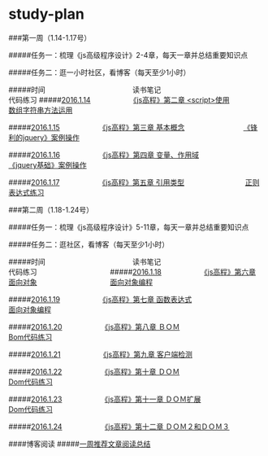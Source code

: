 # study-plan

###第一周（1.14-1.17号）

#####任务一：梳理《js高级程序设计》2-4章，每天一章并总结重要知识点 

#####任务二：逛一小时社区，看博客（每天至少1小时）

#####时间　　　　　　　　　　　  　读书笔记　　　　　　　　　　　　　　　  代码练习
#####[2016.1.14](https://github.com/miemiewang/study-plan/tree/master/2016.1.14)　　　　　　[《js高程》第二章 &lt;script>使用](https://github.com/miemiewang/study-plan/blob/master/2016.1.14/%E3%80%8Ajs%E9%AB%98%E7%A8%8B%E3%80%8B%E6%A2%B3%E7%90%86.md)　　　　　　　[数组字符串方法运用](https://github.com/miemiewang/study-plan/blob/master/2016.1.14/js%E4%B8%AD%E7%BB%99%E5%AE%9A%E4%B8%80%E4%B8%AA%E5%AD%97%E7%AC%A6%E4%B8%B2%EF%BC%8C%E6%89%BE%E5%87%BA%E7%AC%AC%E4%B8%80%E4%B8%AA%E4%B8%8D%E9%87%8D%E5%A4%8D%E7%9A%84%E5%AD%97%E7%AC%A6.md)

#####[2016.1.15](https://github.com/miemiewang/study-plan/tree/master/2016.1.15)　　　　　　[《js高程》第三章 基本概念](https://github.com/miemiewang/study-plan/blob/master/2016.1.15/%E3%80%8Ajs%E9%AB%98%E7%A8%8B%E3%80%8B%E7%AC%AC%E4%B8%89%E7%AB%A0%E6%A2%B3%E7%90%86%E4%B8%8E%E5%88%86%E6%9E%90.md)　　　　　　　　 [《锋利的jquery》案例操作](https://github.com/miemiewang/study-plan/tree/master/2016.1.15/%E3%80%8A%E9%94%8B%E5%88%A9%E7%9A%84jquery%E3%80%8B%E4%B9%A6%E6%9C%AC%E6%A1%88%E4%BE%8B%E6%93%8D%E4%BD%9C)


#####[2016.1.16](https://github.com/miemiewang/study-plan/tree/master/2016.1.16)　　　　　　[《js高程》第四章 变量、作用域](https://github.com/miemiewang/study-plan/blob/master/2016.1.16/%E3%80%8Ajs%E9%AB%98%E7%A8%8B%E3%80%8B%E7%AC%AC%E5%9B%9B%E7%AB%A0%E6%A2%B3%E7%90%86%E4%B8%8E%E5%88%86%E6%9E%90.md)　　　　　　 [《jquery基础》案例操作](https://github.com/miemiewang/study-plan/tree/master/2016.1.16/%E3%80%8Ajquery%E5%9F%BA%E7%A1%80%E6%95%99%E7%A8%8B%E3%80%8B%E4%B9%A6%E6%9C%AC%E6%A1%88%E4%BE%8B%E6%93%8D%E4%BD%9C)

#####[2016.1.17](https://github.com/miemiewang/study-plan/tree/master/2016.1.17)　　　　　　[《js高程》第五章 引用类型](https://github.com/miemiewang/study-plan/blob/master/2016.1.17/%E3%80%8Ajs%E9%AB%98%E7%A8%8B%E3%80%8B%E7%AC%AC%E4%BA%94%E7%AB%A0%E6%A2%B3%E7%90%86%E4%B8%8E%E5%88%86%E6%9E%90.md)　　　　　　 　　 [正则表达式练习](https://github.com/miemiewang/study-plan/tree/master/2016.1.17/js%E6%AD%A3%E5%88%99%E8%A1%A8%E8%BE%BE%E5%BC%8F%E7%BB%83%E4%B9%A0)

###第二周（1.18-1.24号）

#####任务一：梳理《js高级程序设计》5-11章，每天一章并总结重要知识点

#####任务二：逛社区，看博客（每天至少1小时）

#####时间　　　　　　　　　　　  　读书笔记　　　　　　　　　　　　　　　 代码练习　　　　　　　　　　
#####[2016.1.18](https://github.com/miemiewang/study-plan/tree/master/2016.1.18)　　　　　　[《js高程》第六章 面向对象](https://github.com/miemiewang/study-plan/blob/master/2016.1.18/%E3%80%8Ajs%E9%AB%98%E7%A8%8B%E8%AE%BE%E8%AE%A1%E3%80%8B%E7%AC%AC%E5%85%AD%E7%AB%A0%E6%A2%B3%E7%90%86%E4%B8%8E%E5%88%86%E6%9E%90.md)　　　　　　　　 　　[面向对象编程](https://github.com/miemiewang/study-plan/tree/master/2016.1.18/js%E9%9D%A2%E5%90%91%E5%AF%B9%E8%B1%A1%E7%BB%83%E4%B9%A0)

#####[2016.1.19](https://github.com/miemiewang/study-plan/tree/master/2016.1.19)　　　　　　[《js高程》第七章 函数表达式](https://github.com/miemiewang/study-plan/blob/master/2016.1.19/%E3%80%8Ajs%E9%AB%98%E7%A8%8B%E8%AE%BE%E8%AE%A1%E3%80%8B%E7%AC%AC%E4%B8%83%E7%AB%A0%E6%A2%B3%E7%90%86%E4%B8%8E%E5%88%86%E6%9E%90.md)　　　　　　　 　　[面向对象编程](https://github.com/miemiewang/study-plan/tree/master/2016.1.19/js%E9%9D%A2%E5%90%91%E5%AF%B9%E8%B1%A1%E7%BB%83%E4%B9%A0)

#####[2016.1.20](https://github.com/miemiewang/study-plan/tree/master/2016.1.20)　　　　　　[《js高程》第八章 ＢＯＭ](https://github.com/miemiewang/study-plan/blob/master/2016.1.20/%E3%80%8Ajs%E9%AB%98%E7%A8%8B%E8%AE%BE%E8%AE%A1%E3%80%8B%E7%AC%AC%E5%85%AB%E7%AB%A0%E6%A2%B3%E7%90%86%E4%B8%8E%E5%88%86%E6%9E%90.md)　　　　　　　　　 　　[Bom代码练习](https://github.com/miemiewang/study-plan/tree/master/2016.1.20/BOM%E6%93%8D%E4%BD%9C%E7%BB%83%E4%B9%A0)

#####[2016.1.21](https://github.com/miemiewang/study-plan/tree/master/2016.1.21)　　　　　　[《js高程》第九章 客户端检测](https://github.com/miemiewang/study-plan/blob/master/2016.1.21/%E3%80%8Ajs%E9%AB%98%E7%A8%8B%E8%AE%BE%E8%AE%A1%E3%80%8B%E7%AC%AC%E4%B9%9D%E7%AB%A0%E6%A2%B3%E7%90%86%E4%B8%8E%E5%88%86%E6%9E%90.md)　　　　　　　　　 　　 

#####[2016.1.22](https://github.com/miemiewang/study-plan/tree/master/2016.1.22)　　　　　　[《js高程》第十章 ＤＯＭ](https://github.com/miemiewang/study-plan/blob/master/2016.1.22/%E3%80%8Ajs%E9%AB%98%E7%A8%8B%E8%AE%BE%E8%AE%A1%E3%80%8B%E7%AC%AC%E5%8D%81%E7%AB%A0%E6%A2%B3%E7%90%86%E4%B8%8E%E5%88%86%E6%9E%90.md)　　　　　　　　　 　  　[Dom代码练习](https://github.com/miemiewang/study-plan/tree/master/2016.1.22/dom%E6%93%8D%E4%BD%9C%E7%BB%83%E4%B9%A0)

#####[2016.1.23](https://github.com/miemiewang/study-plan/tree/master/2016.1.23)　　　　　　[《js高程》第十一章 ＤＯＭ扩展](https://github.com/miemiewang/study-plan/blob/master/2016.1.23/%E3%80%8Ajs%E9%AB%98%E7%A8%8B%E8%AE%BE%E8%AE%A1%E3%80%8B%E7%AC%AC%E5%8D%81%E4%B8%80%E7%AB%A0%E6%A2%B3%E7%90%86%E4%B8%8E%E5%88%86%E6%9E%90.md)　　　　　　 　　 [Dom代码练习](https://github.com/miemiewang/study-plan/tree/master/2016.1.23/dom%E6%93%8D%E4%BD%9C%E7%BB%83%E4%B9%A0)

#####[2016.1.24](https://github.com/miemiewang/study-plan/tree/master/2016.1.24)　　　　　　[《js高程》第十二章 ＤＯＭ２和ＤＯＭ３](https://github.com/miemiewang/study-plan/blob/master/2016.1.24/%E3%80%8Ajs%E9%AB%98%E7%A8%8B%E3%80%8B%E7%AC%AC%E5%8D%81%E4%BA%8C%E7%AB%A0%E6%A2%B3%E7%90%86%E4%B8%8E%E5%88%86%E6%9E%90.md)

####博客阅读
#####[一周推荐文章阅读总结](https://github.com/miemiewang/study-plan/blob/master/%E6%8E%A8%E8%8D%90%E6%96%87%E7%AB%A0/%E4%B8%80%E5%91%A8%E6%8E%A8%E8%8D%90%E6%96%87%E7%AB%A0%E9%98%85%E8%AF%BB%E6%80%BB%E7%BB%93.md)


